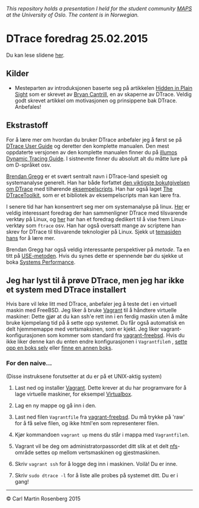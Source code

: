 
<em>This repository holds a presentation I held for the student community
[MAPS](http://foreninger.uio.no/maps/) at the University of Oslo.
The content is in Norwegian.</em>

# DTrace foredrag 25.02.2015

Du kan lese slidene [her](https://github.com/cmrosenberg/dtrace-foredrag-2015/blob/master/slides/slides.pdf).

## Kilder

* Mesteparten av introduksjonen baserte seg på artikkelen
[Hidden in Plain Sight](http://queue.acm.org/detail.cfm?id=1117401) som er
skrevet av [Bryan Cantrill](http://en.wikipedia.org/wiki/Bryan_Cantrill),
en av skaperne av DTrace. Veldig godt skrevet artikkel om motivasjonen og
prinsippene bak DTrace. Anbefales!

## Ekstrastoff

For å lære mer om hvordan du bruker DTrace anbefaler jeg å først se på
[DTrace User Guide](http://docs.oracle.com/cd/E19253-01/819-5488/gcfba/index.html)
og deretter den komplette manualen. Den mest oppdaterte versjonen av den komplette
manualen finner du på [illumos Dynamic Tracing Guide](
http://dtrace.org/guide/preface.html). I sistnevnte finner du absolutt alt du
måtte lure på om D-språket osv.

[Brendan Gregg](http://www.brendangregg.com/) er et svært sentralt navn
i DTrace-land spesielt og systemanalyse generelt. Han har både forfattet
[den viktigste bokutgivelsen om DTrace](http://dtracebook.com/index.php/Main_Page) med
tilhørende [eksempelscripts](http://dtracebook.com/index.php/Main_Page). Han
har også laget [The DTraceToolkit](http://www.brendangregg.com/dtracetoolkit.html),
som er et bibliotek av eksempelscripts man kan lære fra.

I senere tid har han konsentrert seg mer om systemanalyse på linux.
[Her](https://www.youtube.com/watch?v=TMXZcgnhXvg)
er veldig interessant foredrag der han sammenligner DTrace med tilsvarende verktøy
på Linux, og [her](https://www.youtube.com/watch?v=SN7Z0eCn0VY) har han et foredrag
dedikert til å vise frem Linux-verktøy som <code>ftrace</code> osv. Han har også oversatt mange av scriptene han skrev for DTrace til tilsvarende teknologier på Linux. Sjekk ut [temasiden hans](http://www.brendangregg.com/linuxperf.html) for å lære mer.

Brendan Gregg har også veldig interessante perspektiver på <em>metode</em>. Ta
en titt på [USE-metoden](http://www.brendangregg.com/usemethod.html). Hvis du
synes dette er spennende bør du sjekke ut boka
[Systems Performance](http://www.brendangregg.com/sysperfbook.html).

## Jeg har lyst til å prøve DTrace, men jeg har ikke et system med DTrace installert

Hvis bare vil leke litt med DTrace, anbefaler jeg å teste det i en virtuell
maskin med FreeBSD. Jeg liker å bruke [Vagrant](https://www.vagrantup.com/)
til å håndtere virtuelle maskiner: Dette gjør at du kan ssh'e rett inn i en
ferdig maskin uten å måte bruke kjempelang tid på å sette opp systemet. Du får også automatisk en delt hjemmemappe med vertsmaksinen, som
er kjekt. Jeg liker vagrant-konfigurasjonen som kommer som standard fra
[vagrant-freebsd](https://github.com/wunki/vagrant-freebsd). Hvis du ikke
liker denne kan du enten endre konfigurasjonen i <code>Vagrantfile</code>n
, [sette opp en boks selv](https://github.com/wunki/vagrant-freebsd#create-your-own-freebsd-box)
eller [finne en annen boks](https://atlas.hashicorp.com/boxes/search).


### For den naive...

(Disse instruksene forutsetter at du er på et UNIX-aktig system)

1. Last ned og installer [Vagrant](https://www.vagrantup.com/).
Dette krever at du har programvare for å lage virtuelle maskiner, for
eksempel [Virtualbox](https://www.virtualbox.org/).

2. Lag en ny mappe og gå inn i den.

3. Last ned filen <code>Vagrantfile</code> fra
[vagrant-freebsd](https://github.com/wunki/vagrant-freebsd). Du må trykke
på 'raw' for å få selve filen, og ikke html'en som representerer filen.

4. Kjør kommandoen <code>vagrant up</code> mens du står i mappa med <code>Vagrantfile</code>n.

5. Vagrant vil be deg om administratorpassordet ditt slik at et delt
[nfs](http://en.wikipedia.org/wiki/Network_File_System)-område settes op mellom
vertsmaskinen og gjestmaskinen.

6. Skriv <code>vagrant ssh</code> for å logge deg inn i maskinen. Voilà! Du er inne.

7. Skriv <code>sudo dtrace -l</code> for å liste alle probes på systemet ditt.
Du er i gang!

<hr>
© Carl Martin Rosenberg 2015
